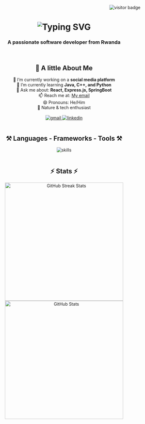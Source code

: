 <p align="right">
  <img src="https://visitor-badge.laobi.icu/badge?page_id=Goal651.Goal651" alt="visitor badge" />
</p>

<h1 align="center">
  <img src="https://readme-typing-svg.herokuapp.com/?font=Righteous&size=35&center=true&vCenter=true&width=500&height=70&duration=4000&lines=Hey,+I'm+Wigo+the+Hacker!+👋" alt="Typing SVG" />
</h1>

<h3 align="center" color="purple">A passionate software developer from Rwanda</h3>

<br/>

<div align="center">

  <h2>🌟 A little About Me</h2>
 🔭 I’m currently working on a <b>social media platform</b><br/>
 🌱 I’m currently learning <b>Java, C++, and Python</b><br/>
 💬 Ask me about: <b>React, Express.js, SpringBoot</b><br/>
 📫 Reach me at: <a href="mailto:wigothehacker@gmail.com">My email</a><br/>
 😄 Pronouns: He/Him<br/>
 🌿 Nature & tech enthusiast
</div>

<br/>

<div align="center"> 
  <a href="mailto:wigothehacker@gmail.com">
    <img src="https://img.shields.io/badge/Gmail-333333?style=for-the-badge&logo=gmail&logoColor=red" alt="gmail" />
  </a>
  <a href="https://www.linkedin.com/in/a" target="_blank">
    <img src="https://img.shields.io/badge/LinkedIn-0077B5?style=for-the-badge&logo=linkedin&logoColor=white" alt="linkedin" />
  </a>
</div>

<br/>

<h2 align="center">⚒️ Languages - Frameworks - Tools ⚒️</h2>

<div align="center">
  <img src="https://skillicons.dev/icons?i=java,spring,typescript,cpp,python,bash,powershell,react,php,nextjs,tailwind,nodejs,mysql,mongodb,sqlite,vscode,git,github,linux,windows" alt="skills" />
</div>

<br/>


<h2 align="center">⚡ Stats ⚡</h2>

<div align="center">
  <img width="390" src="https://github-readme-streak-stats.herokuapp.com/?user=Goal651&count_private=true&theme=react&border_radius=10" alt="GitHub Streak Stats" />

  <img width="390" src="https://github-readme-stats.vercel.app/api?username=Goal651&count_private=true&show_icons=true&theme=react&rank_icon=github&border_radius=10" alt="GitHub Stats" />
</div>
